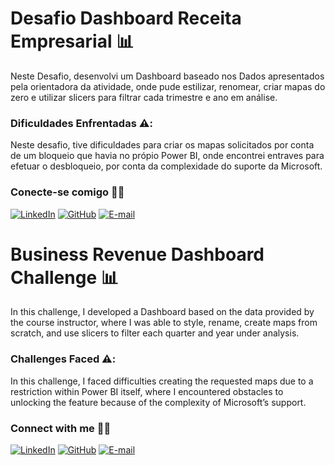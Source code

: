 
# Desafio Dashboard Receita Empresarial 📊

Neste Desafio, desenvolvi um Dashboard baseado nos Dados apresentados pela orientadora da atividade, onde pude estilizar, renomear, criar mapas do zero e utilizar slicers para filtrar cada trimestre e ano em análise.


### Dificuldades Enfrentadas ⚠️:

Neste desafio, tive dificuldades para criar os mapas solicitados por conta de um bloqueio que havia no própio Power BI, onde encontrei entraves para efetuar o desbloqueio, por conta da complexidade do suporte da Microsoft.


### Conecte-se comigo 🤝🌐

[![LinkedIn](https://img.shields.io/badge/LinkedIn-0077B5?style=for-the-badge&logo=linkedin&logoColor=white)](https://www.linkedin.com/in/giuliano-ferreira-563823210/)
[![GitHub](https://img.shields.io/badge/GitHub-100000?style=for-the-badge&logo=github&logoColor=white)](https://github.com/giuthelink)
[![E-mail](https://img.shields.io/badge/-Email-000?style=for-the-badge&logo=microsoft-outlook&logoColor=007BFF)](mailto:giuliano.br.work@outlook.com)

# Business Revenue Dashboard Challenge 📊

In this challenge, I developed a Dashboard based on the data provided by the course instructor, where I was able to style, rename, create maps from scratch, and use slicers to filter each quarter and year under analysis.

### Challenges Faced ⚠️:

In this challenge, I faced difficulties creating the requested maps due to a restriction within Power BI itself, where I encountered obstacles to unlocking the feature because of the complexity of Microsoft’s support.

### Connect with me 🤝🌐
[![LinkedIn](https://img.shields.io/badge/LinkedIn-0077B5?style=for-the-badge&logo=linkedin&logoColor=white)](https://www.linkedin.com/in/giuliano-ferreira-563823210/)
[![GitHub](https://img.shields.io/badge/GitHub-100000?style=for-the-badge&logo=github&logoColor=white)](https://github.com/giuthelink)
[![E-mail](https://img.shields.io/badge/-Email-000?style=for-the-badge&logo=microsoft-outlook&logoColor=007BFF)](mailto:giuliano.br.work@outlook.com)